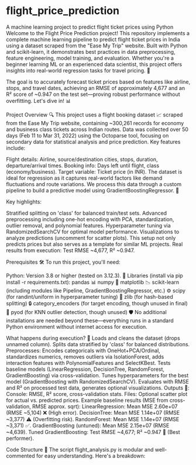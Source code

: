 # flight_price_prediction
A machine learning project to predict flight ticket prices using Python 
Welcome to the Flight Price Prediction project! This repository implements a complete machine learning pipeline to predict flight ticket prices in India using a dataset scraped from the "Ease My Trip" website. Built with Python and scikit-learn, it demonstrates best practices in data preprocessing, feature engineering, model training, and evaluation. Whether you're a beginner learning ML or an experienced data scientist, this project offers insights into real-world regression tasks for travel pricing. 🚀

The goal is to accurately forecast ticket prices based on features like airline, stops, and travel dates, achieving an RMSE of approximately 4,677 and an R² score of ~0.947 on the test set—proving robust performance without overfitting. Let's dive in! 📊

Project Overview 🔍
This project uses a flight booking dataset 📈 scraped from the Ease My Trip website, containing ~300,261 records for economy and business class tickets across Indian routes. Data was collected over 50 days (Feb 11 to Mar 31, 2022) using the Octoparse tool, focusing on secondary data for statistical analysis and price prediction. Key features include:

Flight details: Airline, source/destination cities, stops, duration, departure/arrival times.
Booking info: Days left until flight, class (economy/business).
Target variable: Ticket price (in INR).
The dataset is ideal for regression as it captures real-world factors like demand fluctuations and route variations. We process this data through a custom pipeline to build a predictive model using GradientBoostingRegressor. 🤖

Key highlights:

Stratified splitting on 'class' for balanced train/test sets.
Advanced preprocessing including one-hot encoding with PCA, standardization, outlier removal, and polynomial features.
Hyperparameter tuning via RandomizedSearchCV for optimal model performance.
Visualizations to analyze predictions (uncomment for scatter plots).
This setup not only predicts prices but also serves as a template for similar ML projects. Real results from execution: Test RMSE ~4,677, R² ~0.947.

Prerequisites 🛠
To run this project, you'll need:

Python: Version 3.8 or higher (tested on 3.12.3). 🐍
Libraries (install via pip install -r requirements.txt):
pandas 📊
numpy 🔢
matplotlib 📉
scikit-learn (including modules like Pipeline, GradientBoostingRegressor, etc.) ⚙️
scipy (for randint/uniform in hyperparameter tuning) 🧮
zlib (for hash-based splitting) 🔒
category_encoders (for target encoding, though unused in final) 📐
pyod (for KNN outlier detection, though unused) 🛡
No additional installations are needed beyond these—everything runs in a standard Python environment without internet access for execution.

What happens during execution? 🔄
Loads and cleans the dataset (drops unnamed column).
Splits data stratified by 'class' for balanced distributions.
Preprocesses: Encodes categoricals with OneHot+PCA/Ordinal, standardizes numerics, removes outliers via IsolationForest, adds interaction features with PolynomialFeatures and SelectKBest.
Tests baseline models (LinearRegression, DecisionTree, RandomForest, GradientBoosting) via cross-validation.
Tunes hyperparameters for the best model (GradientBoosting with RandomizedSearchCV).
Evaluates with RMSE and R² on processed test data, generates optional visualizations.
Outputs 📂:
Console: RMSE, R² score, cross-validation stats.
Files: Optional scatter plot for actual vs. predicted prices.
Example baseline results (MSE from cross-validation, RMSE approx. sqrt):
LinearRegression: Mean MSE 2.60e+07 (RMSE ~5,104) ❌ (High error).
DecisionTree: Mean MSE 1.14e+07 (RMSE ~3,377) ⚠️ (Overfitting risk).
RandomForest: Mean MSE 1.14e+07 (RMSE ~3,371) ✅.
GradientBoosting (untuned): Mean MSE 2.15e+07 (RMSE ~4,639).
Tuned GradientBoosting: Test RMSE ~4,677; R² ~0.947 🎯 (Best performer).

Code Structure 📁
The script flight_analysis.py is modular and well-commented for easy understanding. Here's a breakdown:
